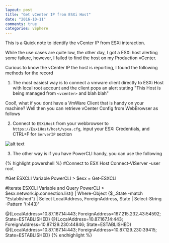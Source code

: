 ```yaml
---
layout: post
title: "Get vCenter IP from ESXi Host"
date: "2016-10-11"
comments: true
categories: vSphere
---
```


This is a Quick note to identify the vCenter IP from ESXi interaction. 

While the use cases are quite low, the other day, I got a ESXi host alerting some failure, however, I failed to find the host on my Production vCenter.

Curious to know the vCenter IP the host is reporting, I found the following methods for the record

1) The most easiest way is to connect a vmware client directly to ESXi Host with local root account and the client pops an alert stating "This Host is being managed from `<vcenter>` and blah blah"

Cool!, what if you dont have a VmWare Client that is handy on your machine? Well then you can retrieve vCenter Config from WebBrowser as follows

2) Connect to `ESXiHost` from your webbrowser to `https://EsxiHost/host/vpxa.cfg`, input your ESXi Credentials, and CTRL+F for `ServerIP` section

![alt text](http://i.imgur.com/2oLBbom.png "ESXi Host Browser")

3) The other way is if you have PowerCLI handy, you can use the following 

{% highlight powershell %}
#Connect to ESX Host
Connect-VIServer <ESXIHOST> -user root 

#Get ESXCLI Variable
PowerCLI > $esx = Get-ESXCLI

#Iterate ESXCLI Variable and Query
PowerCLI > $esx.network.ip.connection.list() | Where-Object {$_.State -match "Established"} | Select LocalAddress, ForeignAddress, State | Select-String -Pattern '(:443)'

@{LocalAddress=10.87.167.14:443; ForeignAddress=167.215.232.43:54592; State=ESTABLISHED}
@{LocalAddress=10.87.167.14:443; ForeignAddress=10.87.129.230:44846; State=ESTABLISHED}
@{LocalAddress=10.87.167.14:443; ForeignAddress=10.87.129.230:39415; State=ESTABLISHED}
{% endhighlight %}
